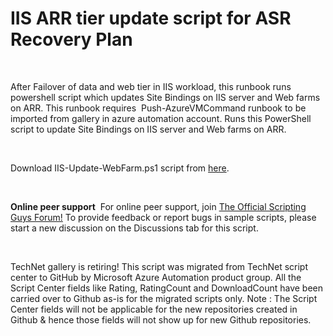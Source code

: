 ﻿IIS ARR tier update script for ASR Recovery Plan
================================================

            

 

After Failover of data and web tier in IIS workload, this runbook runs powershell script which updates Site Bindings on IIS server and Web farms on ARR. This runbook requires  Push-AzureVMCommand runbook to be imported from
 gallery in azure automation account. Runs this PowerShell script to update Site Bindings on IIS server and Web farms on ARR.

 



Download IIS-Update-WebFarm.ps1 script from [here](https://aka.ms/asr-iis-update-webfarm-script-classic).



 



**Online peer support**
 For online peer support, join
[The Official Scripting Guys Forum!](https://aka.ms/asr-public-forum) To provide feedback or report bugs in sample scripts, please start a new discussion on the Discussions tab for this script.


 


        
    
TechNet gallery is retiring! This script was migrated from TechNet script center to GitHub by Microsoft Azure Automation product group. All the Script Center fields like Rating, RatingCount and DownloadCount have been carried over to Github as-is for the migrated scripts only. Note : The Script Center fields will not be applicable for the new repositories created in Github & hence those fields will not show up for new Github repositories.
